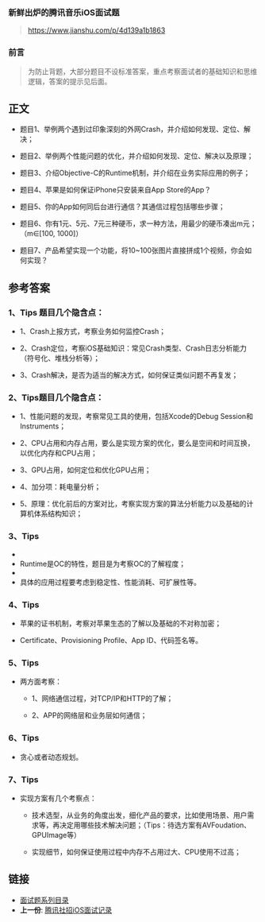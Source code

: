 ### 新鲜出炉的腾讯音乐iOS面试题


> https://www.jianshu.com/p/4d139a1b1863

### 前言

> 为防止背题，大部分题目不设标准答案，重点考察面试者的基础知识和思维逻辑，答案的提示见后面。

## 正文

* 题目1、举例两个遇到过印象深刻的外网Crash，并介绍如何发现、定位、解决；

* 题目2、举例两个性能问题的优化，并介绍如何发现、定位、解决以及原理；

* 题目3、介绍Objective-C的Runtime机制，并介绍在业务实际应用的例子；

* 题目4、苹果是如何保证iPhone只安装来自App Store的App？

* 题目5、你的App如何同后台进行通信？其通信过程包括哪些步骤；

* 题目6、你有1元、5元、7元三种硬币，求一种方法，用最少的硬币凑出m元；（m∈[100, 1000]）

* 题目7、产品希望实现一个功能，将10~100张图片直接拼成1个视频，你会如何实现？

## 参考答案

### 1、Tips 题目几个隐含点：

* 1、Crash上报方式，考察业务如何监控Crash；

* 2、Crash定位，考察iOS基础知识：常见Crash类型、Crash日志分析能力（符号化、堆栈分析等）；

* 3、Crash解决，是否为适当的解决方式，如何保证类似问题不再复发；

### 2、Tips题目几个隐含点：

* 1、性能问题的发现，考察常见工具的使用，包括Xcode的Debug Session和Instruments；

* 2、CPU占用和内存占用，要么是实现方案的优化，要么是空间和时间互换，以优化内存和CPU占用；

* 3、GPU占用，如何定位和优化GPU占用；

* 4、加分项：耗电量分析；

* 5、原理：优化前后的方案对比，考察实现方案的算法分析能力以及基础的计算机体系结构知识；

### 3、Tips
* 
* Runtime是OC的特性，题目是为考察OC的了解程度；
* 
* 具体的应用过程要考虑到稳定性、性能消耗、可扩展性等。

### 4、Tips

* 苹果的证书机制，考察对苹果生态的了解以及基础的不对称加密；

* Certificate、Provisioning Profile、App ID、代码签名等。

### 5、Tips

- 两方面考察：

	- 1、网络通信过程，对TCP/IP和HTTP的了解；

	- 2、APP的网络层和业务层如何通信；

### 6、Tips

- 贪心或者动态规划。

### 7、Tips

- 实现方案有几个考察点：

	- 技术选型，从业务的角度出发，细化产品的要求，比如使用场景、用户需求等，再决定用哪些技术解决问题；（Tips：待选方案有AVFoudation、GPUImage等）

	- 实现细节，如何保证使用过程中内存不占用过大、CPU使用不过高；



## 链接

- [面试题系列目录](README.md)
- **上一份**: [腾讯社招iOS面试记录](interview-iOS-15-腾讯社招iOS面试记录2018-07.md)